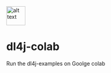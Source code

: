 <img src="https://cdn2.iconfinder.com/data/icons/circus-14/48/60-512.png" alt="alt text" width="50" height="50">

# dl4j-colab
Run the dl4j-examples on Goolge colab



